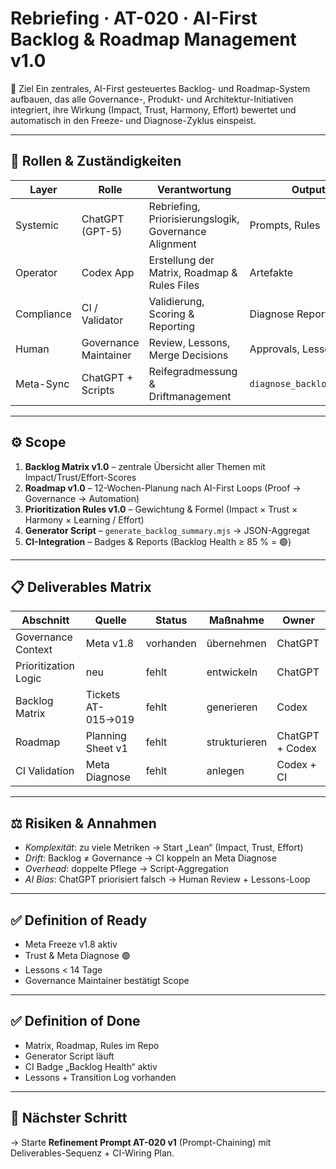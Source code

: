 # Rebriefing · AT-020 · AI-First Backlog & Roadmap Management v1.0

🎯 Ziel
Ein zentrales, AI-First gesteuertes Backlog- und Roadmap-System aufbauen,
das alle Governance-, Produkt- und Architektur-Initiativen integriert,
ihre Wirkung (Impact, Trust, Harmony, Effort) bewertet
und automatisch in den Freeze- und Diagnose-Zyklus einspeist.

---

## 🧩 Rollen & Zuständigkeiten

| Layer | Rolle | Verantwortung | Output |
|--------|--------|---------------|---------|
| Systemic | ChatGPT (GPT-5) | Rebriefing, Priorisierungslogik, Governance Alignment | Prompts, Rules |
| Operator | Codex App | Erstellung der Matrix, Roadmap & Rules Files | Artefakte |
| Compliance | CI / Validator | Validierung, Scoring & Reporting | Diagnose Reports |
| Human | Governance Maintainer | Review, Lessons, Merge Decisions | Approvals, Lessons |
| Meta-Sync | ChatGPT + Scripts | Reifegradmessung & Driftmanagement | `diagnose_backlog_v1.0.*` |

---

## ⚙️ Scope

1. **Backlog Matrix v1.0** – zentrale Übersicht aller Themen mit Impact/Trust/Effort-Scores  
2. **Roadmap v1.0** – 12-Wochen-Planung nach AI-First Loops (Proof → Governance → Automation)  
3. **Prioritization Rules v1.0** – Gewichtung & Formel (Impact × Trust × Harmony × Learning / Effort)  
4. **Generator Script** – `generate_backlog_summary.mjs` → JSON-Aggregat  
5. **CI-Integration** – Badges & Reports (Backlog Health ≥ 85 % = 🟢)

---

## 📋 Deliverables Matrix

| Abschnitt | Quelle | Status | Maßnahme | Owner |
|------------|--------|---------|-----------|--------|
| Governance Context | Meta v1.8 | vorhanden | übernehmen | ChatGPT |
| Prioritization Logic | neu | fehlt | entwickeln | ChatGPT |
| Backlog Matrix | Tickets AT-015→019 | fehlt | generieren | Codex |
| Roadmap | Planning Sheet v1 | fehlt | strukturieren | ChatGPT + Codex |
| CI Validation | Meta Diagnose | fehlt | anlegen | Codex + CI |

---

## ⚖️ Risiken & Annahmen
- *Komplexität*: zu viele Metriken → Start „Lean“ (Impact, Trust, Effort)
- *Drift*: Backlog ≠ Governance → CI koppeln an Meta Diagnose
- *Overhead*: doppelte Pflege → Script-Aggregation
- *AI Bias*: ChatGPT priorisiert falsch → Human Review + Lessons-Loop

---

## ✅ Definition of Ready
- Meta Freeze v1.8 aktiv  
- Trust & Meta Diagnose 🟢  
- Lessons < 14 Tage  
- Governance Maintainer bestätigt Scope

---

## ✅ Definition of Done
- Matrix, Roadmap, Rules im Repo  
- Generator Script läuft  
- CI Badge „Backlog Health“ aktiv  
- Lessons + Transition Log vorhanden

---

## 📘 Nächster Schritt
→ Starte **Refinement Prompt AT-020 v1** (Prompt-Chaining)
   mit Deliverables-Sequenz + CI-Wiring Plan.
